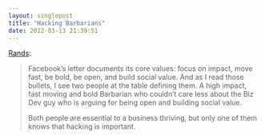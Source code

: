 ```yaml
---
layout: singlepost
title: "Hacking Barbarians"
date: 2012-03-13 21:39:51
---
```

[Rands](http://www.randsinrepose.com/archives/2012/03/13/hacking_is_important.html):

> Facebook’s letter documents its core values: focus on impact, move fast, be bold, be open, and build social value. And as I read those bullets, I see two people at the table defining them. A high impact, fast moving and bold Barbarian who couldn’t care less about the Biz Dev guy who is arguing for being open and building social value.
>
> Both people are essential to a business thriving, but only one of them knows that hacking is important.